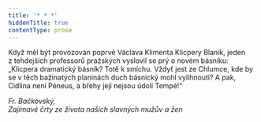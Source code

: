 ```yaml
---
title: '* * *'
hiddenTitle: true
contentType: prose
---
```


  

Když měl být provozován poprvé Václava Klimenta Klicpery Blaník, jeden z tehdejších professorů pražských vyslovil se prý o novém básníku: „Klicpera dramatický básník? Totě k smíchu. Vždyť jest ze Chlumce, kde by se v těch bažinatých planinách duch básnický mohl vylíhnouti? A pak, Cidlina není Péneus, a břehy její nejsou údolí Tempé!“

_Fr. Bačkovský,  
Zajímavé črty ze života našich slavných mužův a žen_
